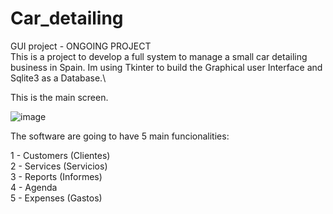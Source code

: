 # Car_detailing
GUI project - ONGOING PROJECT\
This is a project to develop a full system to manage a small car detailing business in Spain. Im using Tkinter to build the Graphical user Interface and Sqlite3 as a Database.\

This is the main screen.


![image](https://user-images.githubusercontent.com/69828127/163699219-69dafce2-cbef-4de9-bd61-85cba8198f37.png)


The software are going to have 5 main funcionalities:

1 - Customers (Clientes)\
2 - Services (Servicios)\
3 - Reports (Informes)\
4 - Agenda\
5 - Expenses (Gastos)
